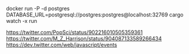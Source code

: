 docker run -P -d postgres
DATABASE_URL=postgresql://postgres:postgres@localhost:32769 cargo watch -x run

https://twitter.com/PopSci/status/902216010505359361
https://twitter.com/M_Z_Harrison/status/904087133589266434
https://dev.twitter.com/web/javascript/events